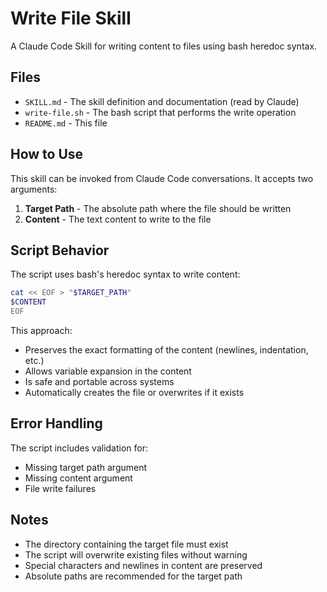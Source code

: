# Write File Skill

A Claude Code Skill for writing content to files using bash heredoc syntax.

## Files

- `SKILL.md` - The skill definition and documentation (read by Claude)
- `write-file.sh` - The bash script that performs the write operation
- `README.md` - This file

## How to Use

This skill can be invoked from Claude Code conversations. It accepts two arguments:

1. **Target Path** - The absolute path where the file should be written
2. **Content** - The text content to write to the file

## Script Behavior

The script uses bash's heredoc syntax to write content:

```bash
cat << EOF > "$TARGET_PATH"
$CONTENT
EOF
```

This approach:
- Preserves the exact formatting of the content (newlines, indentation, etc.)
- Allows variable expansion in the content
- Is safe and portable across systems
- Automatically creates the file or overwrites if it exists

## Error Handling

The script includes validation for:
- Missing target path argument
- Missing content argument
- File write failures

## Notes

- The directory containing the target file must exist
- The script will overwrite existing files without warning
- Special characters and newlines in content are preserved
- Absolute paths are recommended for the target path
